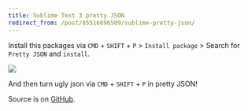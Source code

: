 ```yaml
---
title: Sublime Text 3 pretty JSON
redirect_from: /post/85516696509/sublime-pretty-json/
---
```


Install this packages via `CMD` + `SHIFT` + `P` > `Install package` > Search for `Pretty JSON` and `install`.

![](https://camo.githubusercontent.com/ae4da342a09900b3c3682416595b30eca758ca6b/687474703a2f2f692e696d6775722e636f6d2f737737487273702e6769663f31)

And then turn ugly json via `CMD` + `SHIFT` + `P` in pretty JSON!

Source is on [GitHub](https://github.com/dzhibas/SublimePrettyJson).
